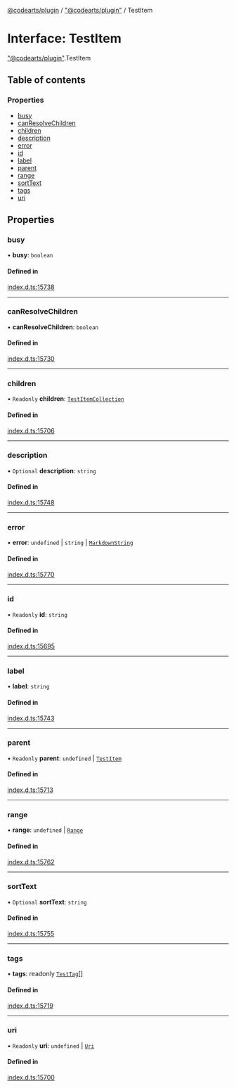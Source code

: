 [@codearts/plugin](../README.md) / ["@codearts/plugin"](../modules/_codearts_plugin_.md) / TestItem

# Interface: TestItem

["@codearts/plugin"](../modules/_codearts_plugin_.md).TestItem

## Table of contents

### Properties

- [busy](codearts_plugin_.TestItem.md#busy)
- [canResolveChildren](codearts_plugin_.TestItem.md#canresolvechildren)
- [children](codearts_plugin_.TestItem.md#children)
- [description](codearts_plugin_.TestItem.md#description)
- [error](codearts_plugin_.TestItem.md#error)
- [id](codearts_plugin_.TestItem.md#id)
- [label](codearts_plugin_.TestItem.md#label)
- [parent](codearts_plugin_.TestItem.md#parent)
- [range](codearts_plugin_.TestItem.md#range)
- [sortText](codearts_plugin_.TestItem.md#sorttext)
- [tags](codearts_plugin_.TestItem.md#tags)
- [uri](codearts_plugin_.TestItem.md#uri)

## Properties

### busy

• **busy**: `boolean`

#### Defined in

[index.d.ts:15738](https://github.com/huaweicloud/cloudide-plugin-api/blob/b58031b/index.d.ts#L15738)

___

### canResolveChildren

• **canResolveChildren**: `boolean`

#### Defined in

[index.d.ts:15730](https://github.com/huaweicloud/cloudide-plugin-api/blob/b58031b/index.d.ts#L15730)

___

### children

• `Readonly` **children**: [`TestItemCollection`](codearts_plugin_.TestItemCollection.md)

#### Defined in

[index.d.ts:15706](https://github.com/huaweicloud/cloudide-plugin-api/blob/b58031b/index.d.ts#L15706)

___

### description

• `Optional` **description**: `string`

#### Defined in

[index.d.ts:15748](https://github.com/huaweicloud/cloudide-plugin-api/blob/b58031b/index.d.ts#L15748)

___

### error

• **error**: `undefined` \| `string` \| [`MarkdownString`](../classes/codearts_plugin_.MarkdownString.md)

#### Defined in

[index.d.ts:15770](https://github.com/huaweicloud/cloudide-plugin-api/blob/b58031b/index.d.ts#L15770)

___

### id

• `Readonly` **id**: `string`

#### Defined in

[index.d.ts:15695](https://github.com/huaweicloud/cloudide-plugin-api/blob/b58031b/index.d.ts#L15695)

___

### label

• **label**: `string`

#### Defined in

[index.d.ts:15743](https://github.com/huaweicloud/cloudide-plugin-api/blob/b58031b/index.d.ts#L15743)

___

### parent

• `Readonly` **parent**: `undefined` \| [`TestItem`](codearts_plugin_.TestItem.md)

#### Defined in

[index.d.ts:15713](https://github.com/huaweicloud/cloudide-plugin-api/blob/b58031b/index.d.ts#L15713)

___

### range

• **range**: `undefined` \| [`Range`](../classes/codearts_plugin_.Range.md)

#### Defined in

[index.d.ts:15762](https://github.com/huaweicloud/cloudide-plugin-api/blob/b58031b/index.d.ts#L15762)

___

### sortText

• `Optional` **sortText**: `string`

#### Defined in

[index.d.ts:15755](https://github.com/huaweicloud/cloudide-plugin-api/blob/b58031b/index.d.ts#L15755)

___

### tags

• **tags**: readonly [`TestTag`](../classes/codearts_plugin_.TestTag.md)[]

#### Defined in

[index.d.ts:15719](https://github.com/huaweicloud/cloudide-plugin-api/blob/b58031b/index.d.ts#L15719)

___

### uri

• `Readonly` **uri**: `undefined` \| [`Uri`](../classes/codearts_plugin_.Uri.md)

#### Defined in

[index.d.ts:15700](https://github.com/huaweicloud/cloudide-plugin-api/blob/b58031b/index.d.ts#L15700)
